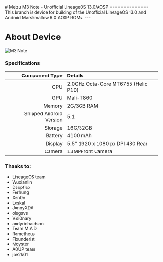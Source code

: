 ​# Meizu M3 Note - Unofficial LineageOS 13.0/AOSP 
============== This branch is device for building of the 
Unofficial LineageOS 13.0 and Android Marshmallow 6.X AOSP 
ROMs. ---
# About Device
![M3 Note](https://gss0.bdstatic.com/-4o3dSag_xI4khGkpoWK1HF6hhy/baike/c0%3Dbaike80%2C5%2C5%2C80%2C26/sign=abf4fbae1830e924dba994632d610563/b8389b504fc2d56229c9364be01190ef77c66c57.jpg 
"Meizu M3 Note")

### Specifications
Component Type | Details 
-------:|:------------------------- 
CPU | 2.0GHz Octa-Core MT6755 (Helio P10) 
GPU | Mali-T860 
Memory | 2G/3GB RAM 
Shipped Android Version | 5.1 
Storage | 16G/32GB 
Battery | 4100 mAh 
Display | 5.5" 1920 x 1080 px DPI 480 Rear 
Camera | 13MPFront Camera | 5MP

### Thanks to:
 * LineageOS team
 * Wuxianlin
 * Deepflex
 * Ferhung
 * Xen0n
 * Leskal
 * JonnyXDA
 * olegsvs
 * Visi0nary
 * andyrichardson
 * Team M.A.D
 * Rometheus
 * Flounderist
 * Moyster
 * AOUP team
 * joe2k01
